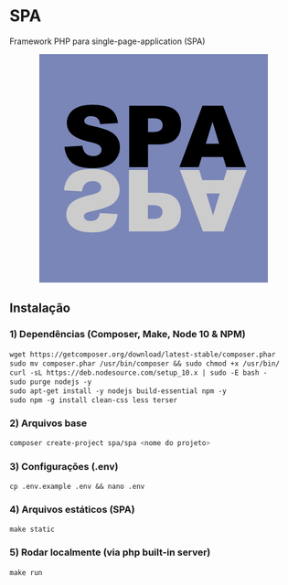 # SPA

Framework PHP para single-page-application (SPA)

<p align="center">
	<img src="spa.png" alt="SPA">
</p>

## Instalação

### 1) Dependências (Composer, Make, Node 10 & NPM)

```
wget https://getcomposer.org/download/latest-stable/composer.phar
sudo mv composer.phar /usr/bin/composer && sudo chmod +x /usr/bin/
curl -sL https://deb.nodesource.com/setup_10.x | sudo -E bash -
sudo purge nodejs -y
sudo apt-get install -y nodejs build-essential npm -y
sudo npm -g install clean-css less terser
```

### 2) Arquivos base

```bash
composer create-project spa/spa <nome do projeto>
```

### 3) Configurações (.env)

```
cp .env.example .env && nano .env
```

### 4) Arquivos estáticos (SPA)

```
make static
```

### 5) Rodar localmente (via php built-in server)

```
make run
```
